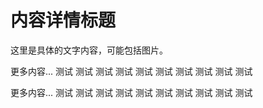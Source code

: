 # 内容详情标题

这里是具体的文字内容，可能包括图片。

更多内容...
测试
测试
测试
测试
测试
测试
测试
测试
测试
测试

更多内容...
测试
测试
测试
测试
测试
测试
测试
测试
测试
测试
